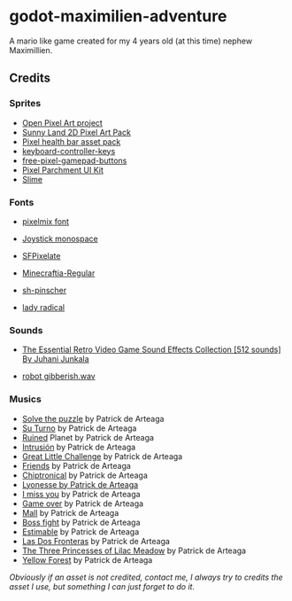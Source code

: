 # godot-maximilien-adventure

A mario like game created for my 4 years old (at this time) nephew Maximillien.

## Credits

### Sprites

* [Open Pixel Art project](http://www.openpixelproject.com/) 
* [Sunny Land 2D Pixel Art Pack](https://ansimuz.itch.io/sunny-land-pixel-game-art)
* [Pixel health bar asset pack](https://adwitr.itch.io/pixel-health-bar-asset-pack) 
* [keyboard-controller-keys]( https://hyohnoo.itch.io/keyboard-controller-keys)
* [free-pixel-gamepad-buttons](https://eggboycolor.itch.io/free-pixel-gamepad-buttons)
* [Pixel Parchment UI Kit](https://sasquatchii.itch.io/pixel-parchment-ui-kit)
* [Slime](https://rvros.itch.io/pixel-art-animated-slime)

### Fonts

* [pixelmix font](https://www.dafont.com/fr/pixelmix.font)

* [Joystick monospace](https://www.dafont.com/joystix.font)

* [SFPixelate](https://www.dafont.com/joystix.font?text=SFPixelate)

* [Minecraftia-Regular](https://www.dafont.com/joystix.font?text=Minecraftia-Regular)

* [sh-pinscher](https://www.fontsquirrel.com/fonts/sh-pinscher)

* [lady radical](https://www.dafont.com/lady-radical.font)

### Sounds

* [The Essential Retro Video Game Sound Effects Collection [512 sounds] By Juhani Junkala](https://opengameart.org/content/512-sound-effects-8-bit-style) 

* [robot gibberish.wav](https://freesound.org/people/a_guy_1/sounds/447566)

### Musics

* [Solve the puzzle](https://patrickdearteaga.com) by Patrick de Arteaga
* [Su Turno](https://patrickdearteaga.com) by Patrick de Arteaga
* [Ruined](https://patrickdearteaga.com) Planet by Patrick de Arteaga
* [Intrusión](https://patrickdearteaga.com) by Patrick de Arteaga
* [Great Little Challenge](https://patrickdearteaga.com) by Patrick de Arteaga
* [Friends](https://patrickdearteaga.com) by Patrick de Arteaga
* [Chiptronical](https://patrickdearteaga.com) by Patrick de Arteaga
* [Lyonesse by Patrick de Arteaga](https://patrickdearteaga.com)
* [I miss you](https://patrickdearteaga.com) by Patrick de Arteaga
* [Game over](https://patrickdearteaga.com) by Patrick de Arteaga
* [Mall](https://patrickdearteaga.com) by Patrick de Arteaga
* [Boss fight](https://patrickdearteaga.com) by Patrick de Arteaga
* [Estimable](https://patrickdearteaga.com) by Patrick de Arteaga
* [Las Dos Fronteras](https://patrickdearteaga.com) by Patrick de Arteaga
* [The Three Princesses of Lilac Meadow](https://patrickdearteaga.com) by Patrick de Arteaga
* [Yellow Forest](https://patrickdearteaga.com) by Patrick de Arteaga



*Obviously if an asset is not credited, contact me, I always try to credits the asset I use, but something I can just forget to do it.*

